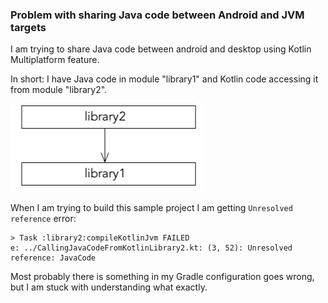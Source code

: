 ### Problem with sharing Java code between Android and JVM targets

I am trying to share Java code between android and desktop using Kotlin Multiplatform feature.

In short: I have Java code in module "library1" and Kotlin code accessing it from module "library2".

![library2 depends on library1](dependencies.png)

When I am trying to build this sample project I am getting `Unresolved reference` error:

```
> Task :library2:compileKotlinJvm FAILED
e: ../CallingJavaCodeFromKotlinLibrary2.kt: (3, 52): Unresolved reference: JavaCode
```

Most probably there is something in my Gradle configuration goes wrong, but I am stuck with understanding what exactly.
